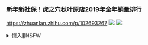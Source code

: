 

### 新年新社保！虎之穴秋叶原店2019年全年销量排行
https://zhuanlan.zhihu.com/p/102693267
![](https://pic4.zhimg.com/v2-c92ea8ec93812406181c50b8e7fb223c_r.jpg)
![](https://pic4.zhimg.com/v2-cf52b3539e8f8bdfe3087ec73411d5a3_r.jpg)

<details><summary>慎入🔞NSFW</summary>

Not Safe For Work
![](https://upload.wikimedia.org/wikipedia/commons/thumb/d/d3/Biohazard_Symbol_Specification.png/210px-Biohazard_Symbol_Specification.png)

<details><summary><b>风险自理Use At Your Own Risk🈲</summary>


</details>
</details>
